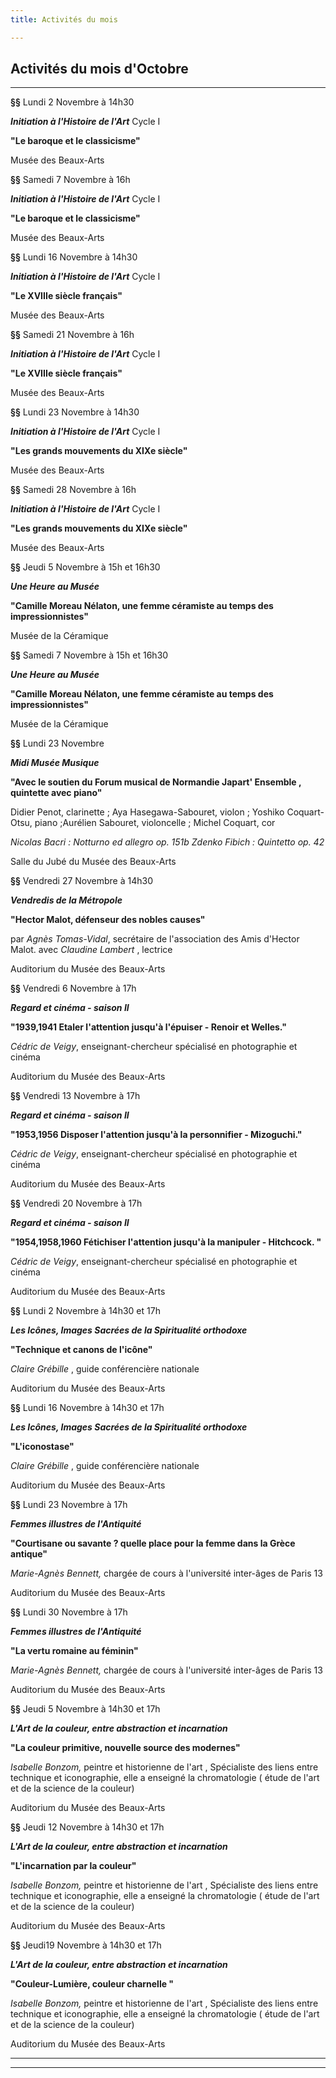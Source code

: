 ```yaml
---
title: Activités du mois

---
```

## Activités du mois d'Octobre

***

**§§**  Lundi 2 Novembre à 14h30

**_Initiation à l'Histoire de l'Art_**  Cycle I  

**"Le baroque et le classicisme"**  

Musée des Beaux-Arts  

**§§** Samedi 7 Novembre à 16h  

**_Initiation à l'Histoire de l'Art_**  Cycle I  

**"Le baroque et le classicisme"**  

Musée des Beaux-Arts 

**§§**  Lundi 16 Novembre à 14h30

**_Initiation à l'Histoire de l'Art_**  Cycle I  

**"Le XVIIIe siècle français"**  

Musée des Beaux-Arts  

 **§§** Samedi 21 Novembre à 16h  

**_Initiation à l'Histoire de l'Art_**  Cycle I  

**"Le XVIIIe siècle français"**  

Musée des Beaux-Arts   

  **§§**  Lundi 23 Novembre à 14h30

**_Initiation à l'Histoire de l'Art_**  Cycle I  

**"Les grands mouvements du XIXe siècle"**  

Musée des Beaux-Arts  

 **§§** Samedi 28 Novembre à 16h  

**_Initiation à l'Histoire de l'Art_**  Cycle I  

**"Les grands mouvements du XIXe siècle"**  

Musée des Beaux-Arts   

**§§**  Jeudi 5 Novembre à 15h et 16h30  

**_Une Heure au Musée_**  

**"Camille Moreau Nélaton, une femme céramiste au temps des impressionnistes"**  

Musée de la Céramique  

**§§** Samedi 7 Novembre à 15h et 16h30  

**_Une Heure au Musée_**  

**"Camille Moreau Nélaton, une femme céramiste au temps des impressionnistes"**  

Musée de la Céramique  

**§§** Lundi 23 Novembre 

**_Midi Musée Musique_**  

**"Avec le soutien du Forum musical de Normandie                                  Japart' Ensemble , quintette avec piano"**  

Didier Penot, clarinette ; Aya Hasegawa-Sabouret, violon ; Yoshiko Coquart-Otsu, piano ;Aurélien Sabouret, violoncelle ; Michel Coquart, cor  

_Nicolas Bacri : Notturno ed allegro op. 151b                                                Zdenko Fibich : Quintetto op. 42_   

Salle du Jubé du Musée des Beaux-Arts 

**§§** Vendredi 27 Novembre  à 14h30  

**_Vendredis de la Métropole_**

**"Hector Malot, défenseur des nobles causes"**   

par _Agnès Tomas-Vidal_, secrétaire de l'association des Amis d'Hector Malot.     avec _Claudine Lambert_ , lectrice  

Auditorium du Musée des Beaux-Arts  

**§§** Vendredi 6 Novembre à 17h  

**_Regard et cinéma - saison II_**  

**"1939,1941  Etaler l'attention jusqu'à l'épuiser   -   Renoir et Welles."**     

_Cédric de Veigy_, enseignant-chercheur spécialisé en photographie et cinéma

Auditorium du Musée des Beaux-Arts    

**§§** Vendredi 13 Novembre à 17h  

**_Regard et cinéma - saison II_**  

**"1953,1956  Disposer l'attention jusqu'à la personnifier  -  Mizoguchi."**     

_Cédric de Veigy_, enseignant-chercheur spécialisé en photographie et cinéma

Auditorium du Musée des Beaux-Arts  

**§§** Vendredi 20 Novembre à 17h  

**_Regard et cinéma - saison II_**  

**"1954,1958,1960 Fétichiser l'attention jusqu'à la manipuler  -  Hitchcock. "**     

_Cédric de Veigy_, enseignant-chercheur spécialisé en photographie et cinéma

Auditorium du Musée des Beaux-Arts   

**§§** Lundi 2 Novembre à 14h30 et 17h  

**_Les Icônes, Images Sacrées de la Spiritualité orthodoxe_**  

**"Technique et canons de l'icône"**  

_Claire Grébille_ , guide conférencière nationale  

Auditorium du Musée des Beaux-Arts     

 **§§** Lundi 16 Novembre à 14h30 et 17h  

**_Les Icônes, Images Sacrées de la Spiritualité orthodoxe_**  

**"L'iconostase"**  

_Claire Grébille_ , guide conférencière nationale  

Auditorium du Musée des Beaux-Arts    

**§§**  Lundi 23 Novembre à 17h  

**_Femmes illustres de l'Antiquité_**   

**"Courtisane ou savante ? quelle place pour la femme dans la Grèce antique"**   

_Marie-Agnès Bennett,_ chargée de cours à l'université inter-âges de Paris 13  

Auditorium du Musée des Beaux-Arts     

**§§**  Lundi 30 Novembre à 17h  

**_Femmes illustres de l'Antiquité_**   

**"La vertu romaine au féminin"**   

_Marie-Agnès Bennett,_ chargée de cours à l'université inter-âges de Paris 13  

Auditorium du Musée des Beaux-Arts  

**§§**   Jeudi 5 Novembre à 14h30 et 17h  

**_L'Art de la couleur, entre abstraction et incarnation_**

**"La couleur primitive, nouvelle source des modernes"**  

_Isabelle Bonzom,_ peintre et historienne de l'art , Spécialiste des liens entre technique et iconographie, elle a enseigné la chromatologie ( étude de l'art et de la science de la couleur)   

 Auditorium du Musée des Beaux-Arts   

**§§**   Jeudi 12 Novembre à 14h30 et 17h  

**_L'Art de la couleur, entre abstraction et incarnation_**

**"L'incarnation par la couleur"**  

_Isabelle Bonzom,_ peintre et historienne de l'art , Spécialiste des liens entre technique et iconographie, elle a enseigné la chromatologie ( étude de l'art et de la science de la couleur)   

 Auditorium du Musée des Beaux-Arts   

**§§**   Jeudi19 Novembre à 14h30 et 17h  

**_L'Art de la couleur, entre abstraction et incarnation_**

**"Couleur-Lumière, couleur charnelle "**  

_Isabelle Bonzom,_ peintre et historienne de l'art , Spécialiste des liens entre technique et iconographie, elle a enseigné la chromatologie ( étude de l'art et de la science de la couleur)   

 Auditorium du Musée des Beaux-Arts  

      

****

***